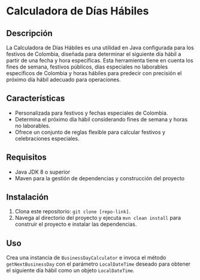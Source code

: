 # Calculadora de Días Hábiles

## Descripción
La Calculadora de Días Hábiles es una utilidad en Java configurada para los festivos de Colombia, diseñada para determinar el siguiente día hábil a partir de una fecha y hora específicas. Esta herramienta tiene en cuenta los fines de semana, festivos públicos, días especiales no laborables específicos de Colombia y horas hábiles para predecir con precisión el próximo día hábil adecuado para operaciones.

## Características
- Personalizada para festivos y fechas especiales de Colombia.
- Determina el próximo día hábil considerando fines de semana y horas no laborables.
- Ofrece un conjunto de reglas flexible para calcular festivos y celebraciones especiales.

## Requisitos
- Java JDK 8 o superior
- Maven para la gestión de dependencias y construcción del proyecto

## Instalación
1. Clona este repositorio: `git clone [repo-link]`.
2. Navega al directorio del proyecto y ejecuta `mvn clean install` para construir el proyecto e instalar las dependencias.

## Uso
Crea una instancia de `BusinessDayCalculator` e invoca el método `getNextBusinessDay` con el parámetro `LocalDateTime` deseado para obtener el siguiente día hábil como un objeto `LocalDateTime`.
